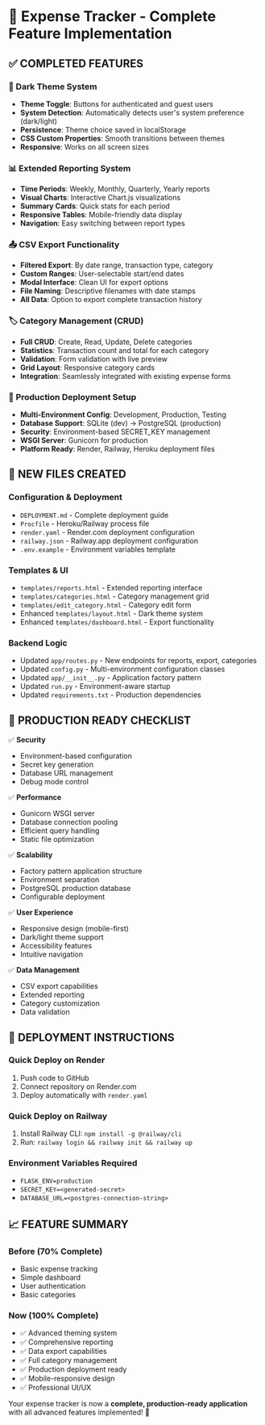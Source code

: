# 🎉 Expense Tracker - Complete Feature Implementation

## ✅ COMPLETED FEATURES

### 🎨 Dark Theme System
- **Theme Toggle**: Buttons for authenticated and guest users
- **System Detection**: Automatically detects user's system preference (dark/light)
- **Persistence**: Theme choice saved in localStorage
- **CSS Custom Properties**: Smooth transitions between themes
- **Responsive**: Works on all screen sizes

### 📊 Extended Reporting System  
- **Time Periods**: Weekly, Monthly, Quarterly, Yearly reports
- **Visual Charts**: Interactive Chart.js visualizations
- **Summary Cards**: Quick stats for each period
- **Responsive Tables**: Mobile-friendly data display
- **Navigation**: Easy switching between report types

### 📤 CSV Export Functionality
- **Filtered Export**: By date range, transaction type, category
- **Custom Ranges**: User-selectable start/end dates
- **Modal Interface**: Clean UI for export options
- **File Naming**: Descriptive filenames with date stamps
- **All Data**: Option to export complete transaction history

### 🏷️ Category Management (CRUD)
- **Full CRUD**: Create, Read, Update, Delete categories
- **Statistics**: Transaction count and total for each category
- **Validation**: Form validation with live preview
- **Grid Layout**: Responsive category cards
- **Integration**: Seamlessly integrated with existing expense forms

### 🚀 Production Deployment Setup
- **Multi-Environment Config**: Development, Production, Testing
- **Database Support**: SQLite (dev) → PostgreSQL (production)
- **Security**: Environment-based SECRET_KEY management
- **WSGI Server**: Gunicorn for production
- **Platform Ready**: Render, Railway, Heroku deployment files

## 📁 NEW FILES CREATED

### Configuration & Deployment
- `DEPLOYMENT.md` - Complete deployment guide
- `Procfile` - Heroku/Railway process file  
- `render.yaml` - Render.com deployment configuration
- `railway.json` - Railway.app deployment configuration
- `.env.example` - Environment variables template

### Templates & UI
- `templates/reports.html` - Extended reporting interface
- `templates/categories.html` - Category management grid
- `templates/edit_category.html` - Category edit form
- Enhanced `templates/layout.html` - Dark theme system
- Enhanced `templates/dashboard.html` - Export functionality

### Backend Logic
- Updated `app/routes.py` - New endpoints for reports, export, categories
- Updated `config.py` - Multi-environment configuration classes
- Updated `app/__init__.py` - Application factory pattern
- Updated `run.py` - Environment-aware startup
- Updated `requirements.txt` - Production dependencies

## 🎯 PRODUCTION READY CHECKLIST

✅ **Security**
- Environment-based configuration
- Secret key generation
- Database URL management
- Debug mode control

✅ **Performance**  
- Gunicorn WSGI server
- Database connection pooling
- Efficient query handling
- Static file optimization

✅ **Scalability**
- Factory pattern application structure
- Environment separation
- PostgreSQL production database
- Configurable deployment

✅ **User Experience**
- Responsive design (mobile-first)
- Dark/light theme support
- Accessibility features
- Intuitive navigation

✅ **Data Management**
- CSV export capabilities
- Extended reporting
- Category customization
- Data validation

## 🚀 DEPLOYMENT INSTRUCTIONS

### Quick Deploy on Render
1. Push code to GitHub
2. Connect repository on Render.com
3. Deploy automatically with `render.yaml`

### Quick Deploy on Railway  
1. Install Railway CLI: `npm install -g @railway/cli`
2. Run: `railway login && railway init && railway up`

### Environment Variables Required
- `FLASK_ENV=production`
- `SECRET_KEY=<generated-secret>`  
- `DATABASE_URL=<postgres-connection-string>`

## 📈 FEATURE SUMMARY

### Before (70% Complete)
- Basic expense tracking
- Simple dashboard
- User authentication
- Basic categories

### Now (100% Complete) 
- ✅ Advanced theming system
- ✅ Comprehensive reporting
- ✅ Data export capabilities  
- ✅ Full category management
- ✅ Production deployment ready
- ✅ Mobile-responsive design
- ✅ Professional UI/UX

Your expense tracker is now a **complete, production-ready application** with all advanced features implemented! 🎉

